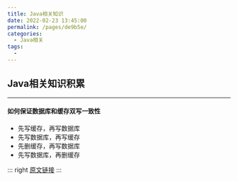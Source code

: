 ```yaml
---
title: Java相关知识
date: 2022-02-23 13:45:00
permalink: /pages/de9b5e/
categories: 
  - Java相关
tags: 
  - 
---
```



## Java相关知识积累
---


#### 如何保证数据库和缓存双写一致性

* 先写缓存，再写数据库
* 先写数据库，再写缓存
* 先删缓存，再写数据库
* 先写数据库，再删缓存

::: right
[原文链接](https://mp.weixin.qq.com/s/1uJmVb_E980NWn_sCzM6mA)
:::
